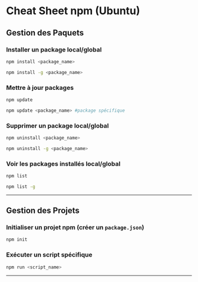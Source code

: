  # Cheat Sheet npm (Ubuntu)

## Gestion des Paquets
### Installer un package local/global
```bash
npm install <package_name>
```
```bash
npm install -g <package_name>
```
### Mettre à jour packages
```bash
npm update
```
```bash
npm update <package_name> #package spécifique
```
### Supprimer un package local/global
```bash
npm uninstall <package_name>
```
```bash
npm uninstall -g <package_name>
```
### Voir les packages installés local/global
```bash
npm list 
```
```bash
npm list -g
```

---

## Gestion des Projets
### Initialiser un projet npm (créer un `package.json`)
```bash
npm init
```
### Exécuter un script spécifique
```bash
npm run <script_name>
```

---
